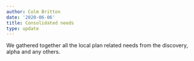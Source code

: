 ```yaml
---
author: Colm Britton
date: '2020-06-06'
title: Consolidated needs
type: update
---
```


We gathered together all the local plan related needs from the discovery, alpha and any others.
